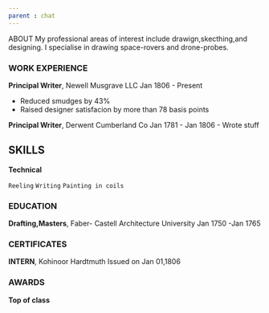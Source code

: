 ```yaml
---
parent : chat
---
```


ABOUT 
My professional areas of interest include drawign,skecthing,and designing. I specialise in drawing space-rovers and drone-probes.

### WORK EXPERIENCE 
**Principal Writer**, Newell Musgrave LLC
Jan 1806 - Present
  - Reduced smudges by 43% 
  - Raised designer satisfacion by more than 78 basis points
  
**Principal Writer**, Derwent Cumberland Co
   Jan 1781 - Jan 1806 
      - Wrote stuff
      
## SKILLS     
**Technical**
 
 `Reeling`
 `Writing`
 `Painting in coils`

### EDUCATION
**Drafting,Masters**, Faber- Castell Architecture University
Jan 1750 -Jan 1765
  
### CERTIFICATES 
**INTERN**, Kohinoor Hardtmuth
Issued on Jan 01,1806
  
### AWARDS 
**Top of class**

